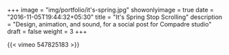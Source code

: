 +++
image = "img/portfolio/it's-spring.jpg"
showonlyimage = true
date = "2016-11-05T19:44:32+05:30"
title = "It's Spring Stop Scrolling"
description = "Design, animation, and sound, for a social post for Compadre studio"
draft = false
weight = 3
+++

{{< vimeo 547825183 >}}